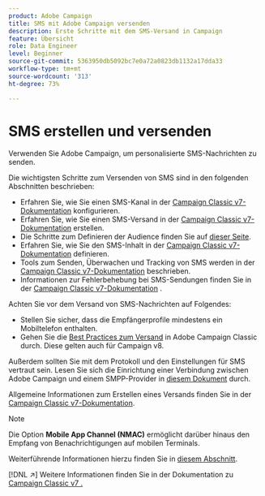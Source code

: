 ```yaml
---
product: Adobe Campaign
title: SMS mit Adobe Campaign versenden
description: Erste Schritte mit dem SMS-Versand in Campaign
feature: Übersicht
role: Data Engineer
level: Beginner
source-git-commit: 5363950db5092bc7e0a72a0823db1132a17dda33
workflow-type: tm+mt
source-wordcount: '313'
ht-degree: 73%

---
```


# SMS erstellen und versenden

Verwenden Sie Adobe Campaign, um personalisierte SMS-Nachrichten zu senden.

Die wichtigsten Schritte zum Versenden von SMS sind in den folgenden Abschnitten beschrieben:

* Erfahren Sie, wie Sie einen SMS-Kanal in der [Campaign Classic v7-Dokumentation](https://experienceleague.adobe.com/docs/campaign-classic/using/sending-messages/sending-messages-on-mobiles/sms-set-up.html?lang=de#sending-messages) konfigurieren.
* Erfahren Sie, wie Sie einen SMS-Versand in der [Campaign Classic v7-Dokumentation](https://experienceleague.adobe.com/docs/campaign-classic/using/sending-messages/sending-messages-on-mobiles/sms-create.html?lang=de#sending-messages) erstellen.
* Die Schritte zum Definieren der Audience finden Sie auf [dieser Seite](../start/audiences.md).
* Erfahren Sie, wie Sie den SMS-Inhalt in der [Campaign Classic v7-Dokumentation](https://experienceleague.adobe.com/docs/campaign-classic/using/sending-messages/sending-messages-on-mobiles/sms-create.html?lang=de#defining-the-sms-content) definieren.
* Tools zum Senden, Überwachen und Tracking von SMS werden in der [Campaign Classic v7-Dokumentation](https://experienceleague.adobe.com/docs/campaign-classic/using/sending-messages/sending-messages-on-mobiles/sms-send.html?lang=de#sending-messages) beschrieben.
* Informationen zur Fehlerbehebung bei SMS-Sendungen finden Sie in der [Campaign Classic v7-Dokumentation](https://experienceleague.adobe.com/docs/campaign-classic/using/sending-messages/sending-messages-on-mobiles/troubleshooting-sms.html?lang=de#sending-messages) .

Achten Sie vor dem Versand von SMS-Nachrichten auf Folgendes:

* Stellen Sie sicher, dass die Empfängerprofile mindestens ein Mobiltelefon enthalten.
* Gehen Sie die [Best Practices zum Versand](https://experienceleague.adobe.com/docs/campaign-classic/using/sending-messages/key-steps-when-creating-a-delivery/delivery-bestpractices/delivery-best-practices.html?lang=de#sending-messages) in Adobe Campaign Classic durch. Diese gelten auch für Campaign v8.

Außerdem sollten Sie mit dem Protokoll und den Einstellungen für SMS vertraut sein. Lesen Sie sich die Einrichtung einer Verbindung zwischen Adobe Campaign und einem SMPP-Provider in [diesem Dokument](https://experienceleague.adobe.com/docs/campaign-classic/using/sending-messages/sending-messages-on-mobiles/sms-protocol.html?lang=de#sending-messages) durch.

Allgemeine Informationen zum Erstellen eines Versands finden Sie in der [Campaign Classic v7-Dokumentation](https://experienceleague.adobe.com/docs/campaign-classic/using/sending-messages/key-steps-when-creating-a-delivery/steps-about-delivery-creation-steps.html?lang=de#sending-messages).

>[!NOTE]
>
>Die Option **Mobile App Channel (NMAC)** ermöglicht darüber hinaus den Empfang von Benachrichtigungen auf mobilen Terminals.
> 
>Weiterführende Informationen hierzu finden Sie in [diesem Abschnitt](push.md).

[!DNL :arrow_upper_right:] Weitere Informationen finden Sie in der Dokumentation zu  [Campaign Classic v7 .](https://experienceleague.adobe.com/docs/campaign-classic/using/sending-messages/sending-messages-on-mobiles/sms-channel.html?lang=de#sending-messages)
